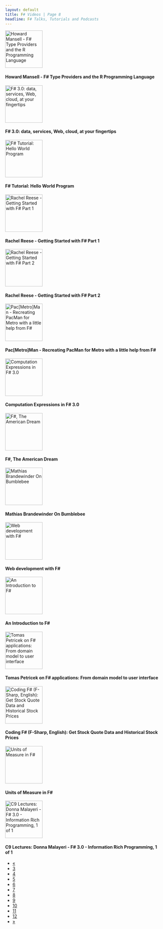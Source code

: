 ```yaml
---
layout: default
title: F# Videos | Page 8
headline: F# Talks, Tutorials and Podcasts
---
```


<div>
  <div class="row">
    <div class="col-md-4">
      <div style="border: none;">
        <a href="http://vimeo.com/49045879" class="thumbnail" target="_blank">
          <img src="http://b.vimeocdn.com/ts/338/390/338390107_295.jpg" alt="Howard Mansell - F# Type Providers and the R Programming Language" style="height: 120px;" />
        </a>
        <div class="caption">
          <h4>Howard Mansell - F# Type Providers and the R Programming Language</h4>
        </div>
      </div>
    </div>
    <div class="col-md-4">
      <div style="border: none;">
        <a href="http://vimeo.com/49467255" class="thumbnail" target="_blank">
          <img src="http://b.vimeocdn.com/ts/341/340/341340995_295.jpg" alt="F# 3.0: data, services, Web, cloud, at your fingertips" style="height: 120px;" />
        </a>
        <div class="caption">
          <h4>F# 3.0: data, services, Web, cloud, at your fingertips</h4>
        </div>
      </div>
    </div>
    <div class="col-md-4">
      <div style="border: none;">
        <a href="http://www.youtube.com/watch?v=xlJeZ-j4Fug" class="thumbnail" target="_blank">
          <img src="http://i1.ytimg.com/vi/xlJeZ-j4Fug/mqdefault.jpg" alt="F# Tutorial: Hello World Program" style="height: 120px;" />
        </a>
        <div class="caption">
          <h4>F# Tutorial: Hello World Program</h4>
        </div>
      </div>
    </div>
  </div>
  <div class="row">
    <div class="col-md-4">
      <div style="border: none;">
        <a href="http://vimeo.com/46903828" class="thumbnail" target="_blank">
          <img src="http://b.vimeocdn.com/ts/326/758/326758678_295.jpg" alt="Rachel Reese - Getting Started with F# Part 1" style="height: 120px;" />
        </a>
        <div class="caption">
          <h4>Rachel Reese - Getting Started with F# Part 1</h4>
        </div>
      </div>
    </div>
    <div class="col-md-4">
      <div style="border: none;">
        <a href="http://vimeo.com/46910967" class="thumbnail" target="_blank">
          <img src="http://b.vimeocdn.com/ts/326/803/326803675_295.jpg" alt="Rachel Reese - Getting Started with F# Part 2" style="height: 120px;" />
        </a>
        <div class="caption">
          <h4>Rachel Reese - Getting Started with F# Part 2</h4>
        </div>
      </div>
    </div>
    <div class="col-md-4">
      <div style="border: none;">
        <a href="http://channel9.msdn.com/coding4fun/blog/PacMetroMan-Recreating-PacMan-for-Metro-with-a-little-help-from-F" class="thumbnail" target="_blank">
          <img src="http://mschnlnine.vo.llnwd.net/d1/Dev/App_Themes/C9/images/avatars/c9classic/default.gif" alt="Pac[Metro]Man - Recreating PacMan for Metro with a little help from F#" style="height: 120px;" />
        </a>
        <div class="caption">
          <h4>Pac[Metro]Man - Recreating PacMan for Metro with a little help from F#</h4>
        </div>
      </div>
    </div>
  </div>
  <div class="row">
    <div class="col-md-4">
      <div style="border: none;">
        <a href="http://vimeo.com/47218436" class="thumbnail" target="_blank">
          <img src="http://b.vimeocdn.com/ts/328/732/328732848_295.jpg" alt="Computation Expressions in F# 3.0" style="height: 120px;" />
        </a>
        <div class="caption">
          <h4>Computation Expressions in F# 3.0</h4>
        </div>
      </div>
    </div>
    <div class="col-md-4">
      <div style="border: none;">
        <a href="http://vimeo.com/46308827" class="thumbnail" target="_blank">
          <img src="http://b.vimeocdn.com/ts/322/439/322439641_295.jpg" alt="F#, The American Dream" style="height: 120px;" />
        </a>
        <div class="caption">
          <h4>F#, The American Dream</h4>
        </div>
      </div>
    </div>
    <div class="col-md-4">
      <div style="border: none;">
        <a href="http://vimeo.com/46308390" class="thumbnail" target="_blank">
          <img src="http://b.vimeocdn.com/ts/322/433/322433506_295.jpg" alt="Mathias Brandewinder On Bumblebee" style="height: 120px;" />
        </a>
        <div class="caption">
          <h4>Mathias Brandewinder On Bumblebee</h4>
        </div>
      </div>
    </div>
  </div>
  <div class="row">
    <div class="col-md-4">
      <div style="border: none;">
        <a href="http://vimeo.com/43528820" class="thumbnail" target="_blank">
          <img src="http://b.vimeocdn.com/ts/302/240/302240928_295.jpg" alt="Web development with F# " style="height: 120px;" />
        </a>
        <div class="caption">
          <h4>Web development with F# </h4>
        </div>
      </div>
    </div>
    <div class="col-md-4">
      <div style="border: none;">
        <a href="http://www.youtube.com/watch?v=HQ887aOZITY" class="thumbnail" target="_blank">
          <img src="http://i1.ytimg.com/vi/HQ887aOZITY/mqdefault.jpg" alt="An Introduction to F#" style="height: 120px;" />
        </a>
        <div class="caption">
          <h4>An Introduction to F#</h4>
        </div>
      </div>
    </div>
    <div class="col-md-4">
      <div style="border: none;">
        <a href="http://vimeo.com/41174802" class="thumbnail" target="_blank">
          <img src="http://b.vimeocdn.com/ts/285/053/285053113_295.jpg" alt="Tomas Petricek on F# applications: From domain model to user interface" style="height: 120px;" />
        </a>
        <div class="caption">
          <h4>Tomas Petricek on F# applications: From domain model to user interface</h4>
        </div>
      </div>
    </div>
  </div>
  <div class="row">
    <div class="col-md-4">
      <div style="border: none;">
        <a href="http://vimeo.com/37477716" class="thumbnail" target="_blank">
          <img src="http://b.vimeocdn.com/ts/257/487/257487624_295.jpg" alt="Coding F# (F-Sharp, English): Get Stock Quote Data and Historical Stock Prices" style="height: 120px;" />
        </a>
        <div class="caption">
          <h4>Coding F# (F-Sharp, English): Get Stock Quote Data and Historical Stock Prices</h4>
        </div>
      </div>
    </div>
    <div class="col-md-4">
      <div style="border: none;">
        <a href="http://vimeo.com/46296644" class="thumbnail" target="_blank">
          <img src="http://b.vimeocdn.com/ts/322/338/322338329_295.jpg" alt="Units of Measure in F#" style="height: 120px;" />
        </a>
        <div class="caption">
          <h4>Units of Measure in F#</h4>
        </div>
      </div>
    </div>
    <div class="col-md-4">
      <div style="border: none;">
        <a href="http://channel9.msdn.com/Blogs/Charles/C9-Lectures-Donna-Malayeri-F-30-Information-Rich-Programming-1-of-1" class="thumbnail" target="_blank">
          <img src="http://mschnlnine.vo.llnwd.net/d1/Dev/App_Themes/C9/images/avatars/c9classic/default.gif" alt="C9 Lectures: Donna Malayeri - F# 3.0 - Information Rich Programming, 1 of 1" style="height: 120px;" />
        </a>
        <div class="caption">
          <h4>C9 Lectures: Donna Malayeri - F# 3.0 - Information Rich Programming, 1 of 1</h4>
        </div>
      </div>
    </div>
  </div>
  <ul class="pagination">
    <li>
      <a href="7">«</a>
    </li>
    <li>
      <a href="3">3</a>
    </li>
    <li>
      <a href="4">4</a>
    </li>
    <li>
      <a href="5">5</a>
    </li>
    <li>
      <a href="6">6</a>
    </li>
    <li>
      <a href="7">7</a>
    </li>
    <li class="active">
      <a href="8">8</a>
    </li>
    <li>
      <a href="9">9</a>
    </li>
    <li>
      <a href="10">10</a>
    </li>
    <li>
      <a href="11">11</a>
    </li>
    <li>
      <a href="12">12</a>
    </li>
    <li>
      <a href="9">»</a>
    </li>
  </ul>
</div>
